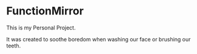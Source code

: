 # FunctionMirror

This is my Personal Project.

It was created to soothe boredom when washing our face or brushing our teeth.

